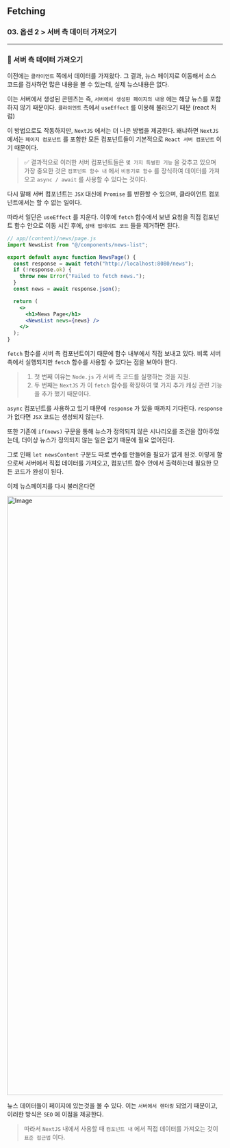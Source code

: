 ## Fetching

### 03. 옵션 2 > 서버 측 데이터 가져오기

---

### 📌 서버 측 데이터 가져오기

이전에는 `클라이언트` 쪽에서 데이터를 가져왔다.
그 결과, 뉴스 페이지로 이동해서 소스 코드를 검사하면 많은 내용을 볼 수 있는데, 실제 뉴스내용은 없다.

이는 서버에서 생성된 콘텐츠는 즉, `서버에서 생성된 페이지의 내용` 에는 해당 뉴스를 포함하지 않기 때문이다. `클라이언트` 측에서 `useEffect` 를 이용해 불러오기 때문 (react 처럼)

이 방법으로도 작동하지만, `NextJS` 에서는 더 나은 방법을 제공한다.
왜냐하면 `NextJS` 에서는 `페이지 컴포넌트` 를 포함한 모든 컴포넌트들이 기본적으로 `React 서버 컴포넌트` 이기 때문이다.

> ✅ 결과적으로 이러한 서버 컴포넌트들은 `몇 가지 특별한 기능` 을 갖추고 있으며 가장 중요한 것은 `컴포넌트 함수 내` 에서 `비동기로 함수` 를 장식하여 데이터를 가져오고 `async / await` 를 사용할 수 있다는 것이다.

다시 말해 서버 컴포넌트는 `JSX` 대신에 `Promise` 를 반환할 수 있으며, 클라이언트 컴포넌트에서는 할 수 없는 일이다.

따라서 일단은 `useEffect` 를 지운다. 이후에 `fetch` 함수에서 보낸 요청을 직접 컴포넌트 함수 안으로 이동 시킨 후에, `상태 업데이트 코드` 들을 제거하면 된다.

```jsx
// app/(content)/news/page.js
import NewsList from "@/components/news-list";

export default async function NewsPage() {
  const response = await fetch("http://localhost:8080/news");
  if (!response.ok) {
    throw new Error("Failed to fetch news.");
  }
  const news = await response.json();

  return (
    <>
      <h1>News Page</h1>
      <NewsList news={news} />
    </>
  );
}
```

`fetch` 함수를 서버 측 컴포넌트이기 때문에 함수 내부에서 직접 보내고 있다.
비록 서버측에서 실행되지만 `fetch` 함수를 사용할 수 있다는 점을 보아야 한다.

> 1. 첫 번째 이유는 `Node.js` 가 서버 측 코드를 실행하는 것을 지원.
> 2. 두 번째는 `NextJS` 가 이 `fetch` 함수를 확장하여 몇 가지 추가 캐싱 관련 기능을 추가 했기 때문이다.

`async` 컴포넌트를 사용하고 있기 때문에 `response` 가 있을 때까지 기다린다. `response` 가 없다면 `JSX` 코드는 생성되지 않는다.

또한 기존에 `if(news)` 구문을 통해 뉴스가 정의되지 않은 시나리오를 조건을 잡아주었는데, 더이상 뉴스가 정의되지 않는 일은 없기 때문에 필요 없어진다.

그로 인해 `let newsContent` 구문도 따로 변수를 만들어줄 필요가 없게 된것.
이렇게 함으로써 서버에서 직접 데이터를 가져오고, 컴포넌트 함수 안에서 출력하는데 필요한 모든 코드가 완성이 된다.

이제 뉴스페이지를 다시 불러온다면

<img width="1400" alt="Image" src="https://github.com/user-attachments/assets/e94cba48-4034-4c3e-90b9-363b5193e370" />

뉴스 데이터들이 페이지에 있는것을 볼 수 있다. 이는 `서버에서 렌더링` 되었기 때문이고, 이러한 방식은 `SEO` 에 이점을 제공한다.

> 따라서 `NextJS` 내에서 사용할 때 `컴포넌트 내` 에서 직접 데이터를 가져오는 것이 `표준 접근법` 이다.
